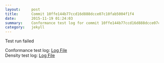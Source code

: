 ```yaml
---
layout:     post
title:      Commit 10ffe144b77ccd16d888dcce07c10fab5004f1f4
date:       2015-11-19 01:24:03
summary:    Conformance test log for commit 10ffe144b77ccd16d888dcce07c10fab5004f1f4.
category:   jekyll
---
```


Test run failed

Conformance test log: [Log File](http://s3-us-west-2.amazonaws.com/kraken-e2e-logs/conformance/kraken_10ffe144b77ccd16d888dcce07c10fab5004f1f4_conformance.log)   
Density test log: [Log File](http://s3-us-west-2.amazonaws.com/kraken-e2e-logs/conformance/kraken_10ffe144b77ccd16d888dcce07c10fab5004f1f4_density.log)    
